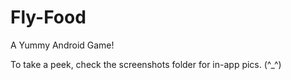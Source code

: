 # Fly-Food

A Yummy Android Game!


To take a peek, check the screenshots folder for in-app pics.   (^_^)
